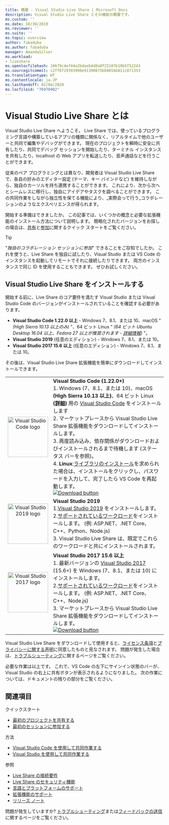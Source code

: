 ```yaml
---
title: 概要 - Visual Studio Live Share | Microsoft Docs
description: Visual Studio Live Share とその機能の概要です。
ms.custom: ''
ms.date: 10/30/2019
ms.reviewer: ''
ms.suite: ''
ms.topic: overview
author: fubaduba
ms.author: fubaduba
manager: AmandaSilver
ms.workload:
- liveshare
ms.openlocfilehash: 10679c4ef44e2bdaeb4d8a8f25107b10b5f52243
ms.sourcegitcommit: c2ff6f29393990e91390875bb065bb811c071353
ms.translationtype: HT
ms.contentlocale: ja-JP
ms.lasthandoff: 02/04/2020
ms.locfileid: "76978902"
---
```

<!--
Copyright © Microsoft Corporation
All rights reserved.
Creative Commons Attribution 4.0 License (International): https://creativecommons.org/licenses/by/4.0/legalcode
-->

# <a name="what-is-visual-studio-live-share"></a>Visual Studio Live Share とは

Visual Studio Live Share へようこそ。 Live Share では、使っているプログラミング言語や構築しているアプリの種類に関係なく、リアルタイムで他のユーザーと共同で編集やデバッグができます。 現在のプロジェクトを瞬時に安全に共有したり、共同でデバッグ セッションを開始したり、ターミナル インスタンスを共有したり、localhost の Web アプリを転送したり、音声通話などを行うことができます。

 従来のペア プログラミングとは異なり、開発者は Visual Studio Live Share で、各自の好みのエディター設定 (テーマ、キー バインドなど) を維持しながら、独自のカーソルを持ち連携することができます。 これにより、次から次へとシームレスに移行し、独自にアイデアやタスクを調べることができます。 この共同作業をしながら独立性を保てる機能により、_実際会って行う_コラボレーションのようなエクスペリエンスが得られます。

開始する準備はできましたか。 この記事では、いくつかの概念と必要な拡張機能のインストール方法について説明します。 簡略化されたバージョンをお探しの場合は、[共有](quickstart/share.md)と[参加](quickstart/join.md)に関するクイック スタートをご覧ください。

> [!TIP]
> "*独自のコラボレーション セッションに参加*" できることをご存知でしたか。 これを使うと、Live Share を独自に試したり、Visual Studio または VS Code のインスタンスを起動してリモートでそれに接続したりできます。 両方のインスタンスで同じ ID を使用することもできます。 ぜひお試しください。

## <a name="install-visual-studio-live-share"></a>Visual Studio Live Share をインストールする

開始する前に、Live Share のコア要件を満たす Visual Studio または Visual Studio Code のバージョンがインストールされていることを確認する必要があります。

- **Visual Studio Code 1.22.0 以上** - Windows 7、8.1、または 10、macOS " *(High Sierra 10.13 以上のみ)* "、64 ビット Linux " *(64 ビット Ubuntu Desktop 16.04 以上、Fedora 27 以上が推奨されます - [詳細情報](use/vscode.md#installation))* "。
- **Visual Studio 2019** (任意のエディション) - Windows 7、8.1、または 10。
- **Visual Studio 2017 15.6 以上** (任意のエディション) - Windows 7、8.1、または 10。

その後は、Visual Studio Live Share 拡張機能を簡単にダウンロードしてインストールできます。

<table style="width: 100%; border:none;">
<tr>
    <td width="128px" style="width: 128px; text-align: center; border:none;"><img src="media/vs-code.svg" width="128px" alt="Visual Studio Code logo"/></td>
    <td style="border:none;">
        <strong>Visual Studio Code (1.22.0+)</strong><br />
        1. Windows (7、8.1、または 10)、macOS <b>(High Sierra 10.13 以上)</b>、64 ビット Linux <b>(<a href="use/vscode.md#installation">詳細</a>)</b> 用の <a href="https://code.visualstudio.com/">Visual Studio Code</a> をインストールします<br />
        2. マーケットプレースから Visual Studio Live Share 拡張機能をダウンロードしてインストールします。 <br />
        3. 再度読み込み、依存関係がダウンロードおよびインストールされるまで待機します (ステータス バーを参照)。<br />
        4. <strong>Linux</strong>:<a href="reference/linux.md#install-linux-prerequisites">ライブラリのインストール</a>を求められた場合は、インストールをクリックし、パスワードを入力して、完了したら VS Code を再起動します。<br />
        <a href="https://aka.ms/vsls-dl/vscode"><img src="media/download.png" alt="Download button"></a>
    </td>
</tr>
<tr style="border:none;">
    <td width="128px" style="width: 128px; text-align: center; border:none;"><img src="media/vs-ide-2019.svg" width="128px" alt="Visual Studio 2019 logo" /></td>
    <td  style="border:none;">
        <strong>Visual Studio 2019 </strong><br />
        1.<a href="https://visualstudio.microsoft.com/downloads/">Visual Studio 2019</a> をインストールします。<br/>
        2.<a href="reference/platform-support.md">サポートされているワークロード</a>をインストールします。 (例: ASP.NET、.NET Core、C++、Python、Node.js)<br />
        3. Visual Studio Live Share は、既定でこれらのワークロードと共にインストールされます。 <br />
    </td>
</tr>
<tr style="border:none;">
    <td width="128px" style="width: 128px; text-align: center; border:none;"><img src="media/vs-ide-2017.svg" width="128px" alt="Visual Studio 2017 logo" /></td>
    <td  style="border:none;">
        <strong>Visual Studio 2017 15.6 以上</strong><br />
        1. 最新バージョンの <a href="https://visualstudio.microsoft.com/vs/older-downloads/">Visual Studio 2017</a> (15.6+) を Windows (7、8.1、または 10) にインストールします。<br/>
        2.<a href="reference/platform-support.md">サポートされているワークロード</a>をインストールします。 (例: ASP.NET、.NET Core、C++、Node.js)<br />
        3. マーケットプレースから Visual Studio Live Share 拡張機能をダウンロードしてインストールします。 <br />
        <a href="https://aka.ms/vsls-dl/vs"><img style="padding: 0; spacing: 0;" src="media/download.png" alt="Download button" ></a><br />
    </td>
</tr>
</table>

Visual Studio Live Share をダウンロードして使用すると、[ライセンス条項](https://aka.ms/vsls-license)と[プライバシーに関する声明](https://www.microsoft.com/en-us/privacystatement/EnterpriseDev/default.aspx)に同意したものと見なされます。 問題が発生した場合は、[トラブルシューティング](troubleshooting.md)に関するページをご覧ください。

必要な作業は以上です。 これで、VS Code の左下にサインイン状態のバーが、Visual Studio の右上に共有ボタンが表示されるようになりました。 次の作業については、ドキュメントの残りの部分をご覧ください。


## <a name="see-also"></a>関連項目

クイックスタート

- [最初のプロジェクトを共有する](quickstart/share.md)
- [最初のセッションに参加する](quickstart/join.md)

方法

- [Visual Studio Code を使用して共同作業する](use/vscode.md)
- [Visual Studio を使用して共同作業する](use/vs.md)

参照

- [Live Share の接続要件](reference/connectivity.md)
- [Live Share のセキュリティ機能](reference/security.md)
- [言語とプラットフォームのサポート](reference/platform-support.md)
- [拡張機能のサポート](reference/extensions.md)
- [リリース ノート](https://aka.ms/vsls-releases)

問題が発生していますか? [トラブルシューティング](troubleshooting.md)または[フィードバックの送信](support.md)に関するページをご覧ください。
